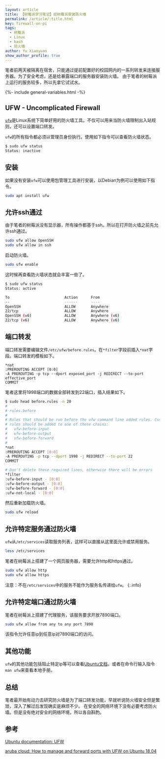 ```yaml
---
layout: article
title: 【树莓派学习笔记】给树莓派安装防火墙
permalink: /article/:title.html
key: firewall-on-pi
tags: 
  - 树莓派
  - Linux
  - bash
  - 防火墙
author: Yu Xiaoyuan
show_author_profile: true
---
```


<!-- abstract begin -->
笔者前两天被隔离在宿舍，只能通过提前配置好的校园网内的一系列转发来连接服务器。为了安全考虑，还是给暴露端口的服务器安装防火墙。
由于笔者的树莓派上运行的服务较多，所以先拿它试试水。
<!-- abstract end -->

<!--more-->

<!-- begin include -->
{%- include general-variables.html -%}
<!-- end include -->

<!-- begin private variable of Liquid -->

<!-- {%- increment equation-s1 -%} -->
<!-- end private variable of Liquid -->

## UFW - Uncomplicated Firewall

[`ufw`][1]是Linux系统下简单好用的防火墙工具。不仅可以用来当防火墙限制出入站规则，还可以设置端口转发。

`ufw`的所有指令都必须以管理员身份执行。使用如下指令可以查看防火墙状态。

```bash
$ sudo ufw status
Status: inactive
```

## 安装

如果没有安装`ufw`可以使用包管理工具进行安装，以Debian为例可以使用如下指令。

```bash
sudo apt install ufw
```

## 允许ssh通过

由于笔者的树莓派没有显示器，所有操作都基于ssh。所以在打开防火墙之前先允许ssh通过。

```bash
sudo ufw allow OpenSSH
sudo ufw allow in ssh
```

启动防火墙。

```bash
sudo ufw enable
```

这时候再查看防火墙状态就会丰富一些了。

```bash
$ sudo ufw status
Status: active

To                         Action      From
--                         ------      ----
OpenSSH                    ALLOW       Anywhere
22/tcp                     ALLOW       Anywhere
OpenSSH (v6)               ALLOW       Anywhere (v6)
22/tcp (v6)                ALLOW       Anywhere (v6)
```

## 端口转发

端口转发需要编辑文件`/etc/ufw/before.rules`。在`*filter`字段前插入`*nat`字段。端口转发的模板如下。

```
*nat
:PREROUTING ACCEPT [0:0]
-A PREROUTING -p tcp --dport exposed_port -j REDIRECT --to-port effective_port
COMMIT
```

笔者这里将1998端口的数据全部转发到22端口，插入结果如下。

```bash
$ sudo head before.rules -n 20
#
# rules.before
#
# Rules that should be run before the ufw command line added rules. Custom
# rules should be added to one of these chains:
#   ufw-before-input
#   ufw-before-output
#   ufw-before-forward
#
*nat
:PREROUTING ACCEPT [0:0]
-A PREROUTING -p tcp --dport 1998 -j REDIRECT --to-port 22
COMMIT

# Don't delete these required lines, otherwise there will be errors
*filter
:ufw-before-input - [0:0]
:ufw-before-output - [0:0]
:ufw-before-forward - [0:0]
:ufw-not-local - [0:0]
```

然后重新加载防火墙。

```bash
sudo ufw reload
```

## 允许特定服务通过防火墙

`ufw`从`/etc/services`读取服务列表，这样可以直接从这里面允许或禁用服务。

```bash
less /etc/services
```

笔者在树莓派上搭建了一个网页服务器，需要允许http和https通过。

```bash
sudo ufw allow http
sudo ufw allow https
```

注意：不在`/etc/services`中的服务不能作为服务名传递给`ufw`。
{:.info}

## 允许特定端口通过防火墙

笔者在树莓派上搭建了代理服务，该服务要求开放7890端口。

```bash
sudo ufw allow from any to any port 7890
```

该指令允许任意ip到任意ip对7890端口的访问。

## 其他功能

`ufw`的其他功能包括阻止特定ip等可以查看[Ubuntu文档][1]，或者在命令行输入指令`man ufw`来查看本地手册。

## 总结

笔者最开始有动力去研究防火墙是为了端口转发功能，早就听说防火墙安全但是繁琐，深入了解过后发现确实是麻烦不少。
在安全的网络环境下没有必要考虑防火墙。但是没有绝对安全的网络环境，所以各自斟酌。

## 参考

[Ubuntu documentation: UFW][1]

[aruba cloud: How to manage and forward ports with UFW on Ubuntu 18.04][2]

<!-- begin reference links -->
[1]: https://help.ubuntu.com/community/UFW
[2]: https://www.arubacloud.com/tutorial/how-to-manage-and-forward-ports-with-ufw-on-ubuntu-18-04.aspx
<!-- end reference links -->
